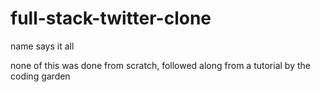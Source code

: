 # full-stack-twitter-clone
name says it all

none of this was done from scratch, followed along from a tutorial by the coding garden

